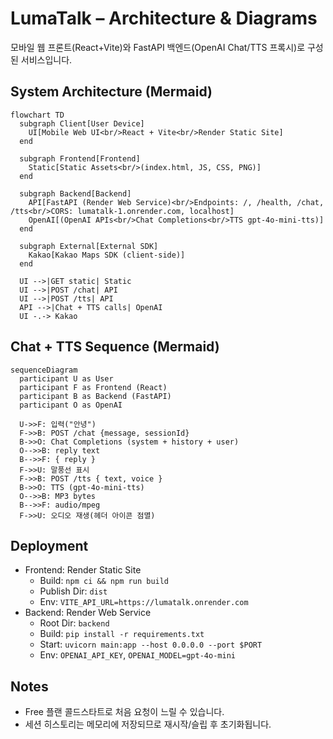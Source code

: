# LumaTalk – Architecture & Diagrams

모바일 웹 프론트(React+Vite)와 FastAPI 백엔드(OpenAI Chat/TTS 프록시)로 구성된 서비스입니다.

## System Architecture (Mermaid)

```mermaid
flowchart TD
  subgraph Client[User Device]
    UI[Mobile Web UI<br/>React + Vite<br/>Render Static Site]
  end

  subgraph Frontend[Frontend]
    Static[Static Assets<br/>(index.html, JS, CSS, PNG)]
  end

  subgraph Backend[Backend]
    API[FastAPI (Render Web Service)<br/>Endpoints: /, /health, /chat, /tts<br/>CORS: lumatalk-1.onrender.com, localhost]
    OpenAI[(OpenAI APIs<br/>Chat Completions<br/>TTS gpt-4o-mini-tts)]
  end

  subgraph External[External SDK]
    Kakao[Kakao Maps SDK (client-side)]
  end

  UI -->|GET static| Static
  UI -->|POST /chat| API
  UI -->|POST /tts| API
  API -->|Chat + TTS calls| OpenAI
  UI -.-> Kakao
```

## Chat + TTS Sequence (Mermaid)

```mermaid
sequenceDiagram
  participant U as User
  participant F as Frontend (React)
  participant B as Backend (FastAPI)
  participant O as OpenAI

  U->>F: 입력("안녕")
  F->>B: POST /chat {message, sessionId}
  B->>O: Chat Completions (system + history + user)
  O-->>B: reply text
  B-->>F: { reply }
  F->>U: 말풍선 표시
  F->>B: POST /tts { text, voice }
  B->>O: TTS (gpt-4o-mini-tts)
  O-->>B: MP3 bytes
  B-->>F: audio/mpeg
  F->>U: 오디오 재생(헤더 아이콘 점멸)
```

## Deployment
- Frontend: Render Static Site
  - Build: `npm ci && npm run build`
  - Publish Dir: `dist`
  - Env: `VITE_API_URL=https://lumatalk.onrender.com`
- Backend: Render Web Service
  - Root Dir: `backend`
  - Build: `pip install -r requirements.txt`
  - Start: `uvicorn main:app --host 0.0.0.0 --port $PORT`
  - Env: `OPENAI_API_KEY`, `OPENAI_MODEL=gpt-4o-mini`

## Notes
- Free 플랜 콜드스타트로 처음 요청이 느릴 수 있습니다.
- 세션 히스토리는 메모리에 저장되므로 재시작/슬립 후 초기화됩니다.
